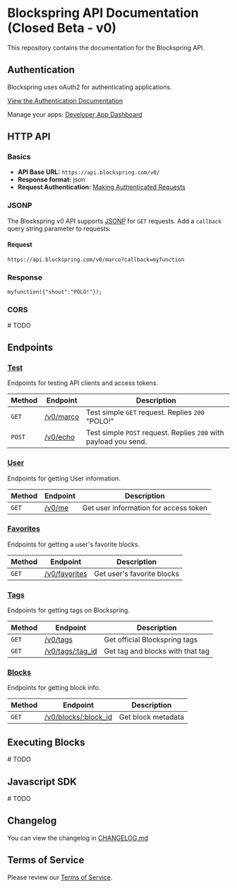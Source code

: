 # Blockspring API Documentation (Closed Beta - v0)

This repository contains the documentation for the Blockspring API.

## Authentication

Blockspring uses oAuth2 for authenticating applications.

[View the Authentication Documentation](https://github.com/blockspring/blockspring-api/blob/master/authentication.md#authentication)

Manage your apps: [Developer App Dashboard](https://auth.blockspring.com/oauth/applications)

## HTTP API

### Basics

- __API Base URL:__ `https://api.blockspring.com/v0/`
- __Response format:__ json
- __Request Authentication:__ [Making Authenticated Requests](/authentication.md#authenticated-requests)

### JSONP

The Blockspring v0 API supports [JSONP](https://en.wikipedia.org/wiki/JSONP) for `GET` requests. Add a `callback` query string parameter to requests:

#### Request

```
https://api.blockspring.com/v0/marco?callback=myfunction
```

### Response

```
myfunction({"shout":"POLO!"});
```

### CORS

\# TODO

## Endpoints

### [Test](https://github.com/blockspring/blockspring-api/blob/master/v0/test.md#test)

Endpoints for testing API clients and access tokens.

| Method | Endpoint | Description |
| --- | --- | --- |
| `GET` | [/v0/marco](/v0/test.md#test-get) | Test simple `GET` request. Replies `200` "POLO!" |
| `POST` | [/v0/echo](/v0/test.md#test-post) | Test simple `POST` request. Replies `200` with payload you send. |

### [User](/v0/user.md#user)

Endpoints for getting User information.

| Method | Endpoint | Description |
| --- | --- | --- |
| `GET` | [/v0/me](/v0/user.md#get-user-info) | Get user information for access token |

### [Favorites](/v0/favorites.md#favorites)

Endpoints for getting a user's favorite blocks.

| Method | Endpoint | Description |
| --- | --- | --- |
| `GET` | [/v0/favorites](/v0/favorites.md#list-favorites) | Get user's favorite blocks |

### [Tags](/v0/tags.md#tags)

Endpoints for getting tags on Blockspring.

| Method | Endpoint | Description |
| --- | --- | --- |
| `GET` | [/v0/tags](/v0/tags.md#list-tags) | Get official Blockspring tags |
| `GET` | [/v0/tags/:tag_id](/v0/tags.md#get-a-tag) | Get tag and blocks with that tag |

### [Blocks](/v0/blocks.md#blocks)

Endpoints for getting block info.

| Method | Endpoint | Description |
| --- | --- | --- |
| `GET` | [/v0/blocks/:block_id](/v0/blocks.md#get-a-block) | Get block metadata |

## Executing Blocks

\# TODO

## Javascript SDK

\# TODO

## Changelog

You can view the changelog in [CHANGELOG.md](/CHANGELOG.md)


## Terms of Service

Please review our [Terms of Service](https://www.blockspring.com/about/tos).
